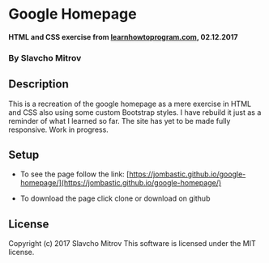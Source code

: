 # Google Homepage

#### HTML and CSS exercise from [learnhowtoprogram.com](http://learnhowtoprogram.com), 02.12.2017

### By Slavcho Mitrov

## Description

This is a recreation of the google homepage as a mere exercise in HTML and CSS also using some custom Bootstrap styles. I have rebuild it just as a reminder of what I learned so far. The site has yet to be made fully responsive. Work in progress.

## Setup

* To see the page follow the link: [https://jombastic.github.io/google-homepage/](https://jombastic.github.io/google-homepage/)

* To download the page click clone or download on github

## License

Copyright (c) 2017 Slavcho Mitrov
This software is licensed under the MIT license.
